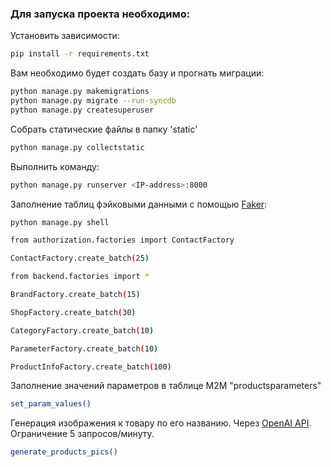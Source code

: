 ### Для запуска проекта необходимо:

Установить зависимости:

```bash
pip install -r requirements.txt
```

Вам необходимо будет создать базу и прогнать миграции:

```bash
python manage.py makemigrations
python manage.py migrate --run-syncdb 
python manage.py createsuperuser
```

Собрать статические файлы в папку 'static'
```bash
python manage.py collectstatic
```
Выполнить команду:

```bash
python manage.py runserver <IP-address>:8000
```


Заполнение таблиц фэйковыми данными с помощью [Faker](https://faker.readthedocs.io/en/master/index.html):
```bash
python manage.py shell  
```
```bash
from authorization.factories import ContactFactory

ContactFactory.create_batch(25)
```
```bash
from backend.factories import *

BrandFactory.create_batch(15)

ShopFactory.create_batch(30)

CategoryFactory.create_batch(10)

ParameterFactory.create_batch(10)

ProductInfoFactory.create_batch(100)
```

Заполнение значений параметров в таблице M2M "productsparameters" 
```bash
set_param_values()
```
Генерация изображения к товару по его названию. Через [OpenAI API](https://platform.openai.com/docs/guides/images/image-generation-beta).
Ограничение 5 запросов/минуту. 
```bash
generate_products_pics()
```